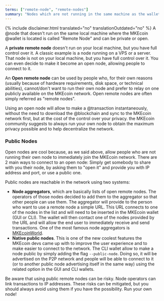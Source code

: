 ```yaml
---
terms: ["remote-node", "remote-nodes"]
summary: "Nodes which are not running in the same machine as the wallet. Open remote nodes allow to use the MKEcoin network immediately"
---
```


{% include disclaimer.html translated="no" translationOutdated="no" %}
A @node that doesn't run on the same local machine where the MKEcoin @wallet is located is called "Remote Node" and can be private or open.

A **private remote node** doesn't run on your local machine, but you have full control over it. A classic example is a node running on a VPS or a server. That node is not on your local machine, but you have full control over it. You can even decide to make it become an open node, allowing people to connect to it.

An **Open remote node** can be used by people who, for their own reasons (usually because of hardware requirements, disk space, or technical abilities), cannot/don't want to run their own node and prefer to relay on one publicly available on the MKEcoin network. Open remote nodes are often simply referred as "remote nodes".

Using an open node will allow to make a @transaction instantaneously, without the need to download the @blockchain and sync to the MKEcoin network first, but at the cost of the control over your privacy. the MKEcoin community suggests to always run your own node to obtain the maximum privacy possible and to help decentralize the network.

### Public Nodes

Open nodes are cool because, as we said above, allow people who are not running their own node to immediately join the MKEcoin network. There are 2 main ways to connect to an open node: Simply get somebody to share with you their node, by asking them to "open it" and provide you with IP address and port, or use a public one.

Public nodes are reachable in the network using two systems:

- **Node aggregators**, which are basically lists of open remote nodes. The operators of those nodes decided to add them to the aggregator so that other people can use them. The aggregator will provide to the person who want to use a remote node a simple URL. This URL connects to one of the nodes in the list and will need to be inserted in the MKEcoin wallet (GUI or CLI). The wallet will then contact one of the nodes provided by the URL and will allow the end user to immediately receive and send transactions. One of the most famous node aggregators is [MKEcoinWorld](https://MKEcoinworld.com/#nodes).
- **Native public nodes**. This is one of the new coolest features the MKEcoin devs came up with to improve the user experience and to make easier to connect to the network. The CLI wallet allow to make a node public by simply adding the flag `--public-node`. Doing so, it will be advertised on the P2P network and people will be able to connect to it (or to another public node advertising itself in the same way) using the related option in the GUI and CLI wallets.

Be aware that using public remote nodes can be risky. Node operators can link transactions to IP addresses. These risks can be mitigated, but you should always avoid using them if you have the possibility. Run your own node!
